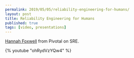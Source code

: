 ```yaml
---
permalink: 2019/05/05/reliability-engineering-for-humans/
layout: post
title: Reliability Engineering for Humans
published: true
tags: [video, presentations]
---
```


<a href="https://twitter.com/HannahFoxwell">Hannah Foxwell</a> from Pivotal on SRE.

{% youtube "ohRydVzYQw4" %}
